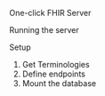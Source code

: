 One-click FHIR Server



Running the server



Setup

1. Get Terminologies
2. Define endpoints
3. Mount the database



